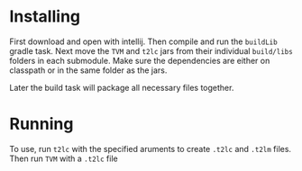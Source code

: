 # Installing
First download and open with intellij.
Then compile and run the `buildLib` gradle task.
Next move the `TVM` and `t2lc` jars from their individual `build/libs` folders
in each submodule. Make sure the dependencies are either on classpath or
in the same folder as the jars.

Later the build task will package all necessary files together.
# Running
To use, run `t2lc` with the specified aruments to create `.t2lc` and
`.t2lm` files. Then run `TVM` with a `.t2lc` file